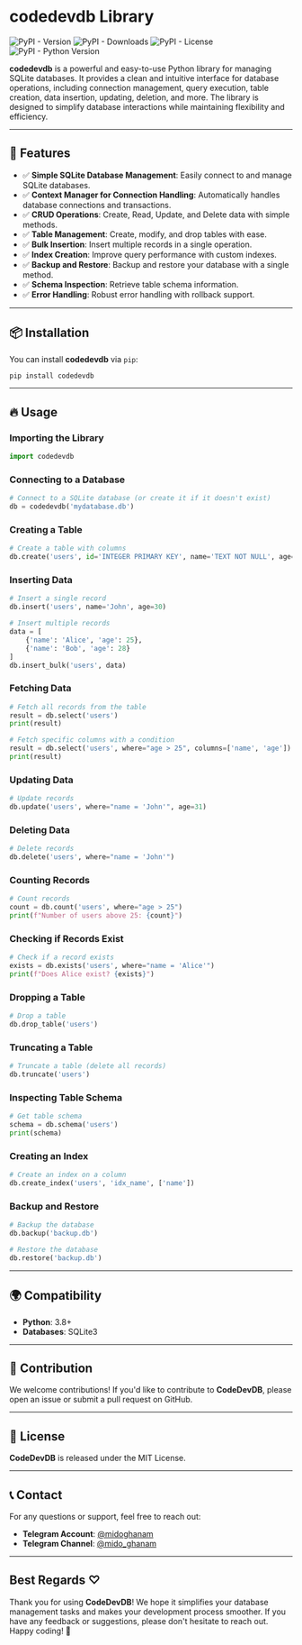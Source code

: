 # codedevdb Library

![PyPI - Version](https://img.shields.io/pypi/v/CodeDevDB?color=blue&label=version) ![PyPI - Downloads](https://img.shields.io/pypi/dm/CodeDevDB?color=green&label=downloads)
![PyPI - License](https://img.shields.io/pypi/l/CodeDevDB?color=blue)![PyPI - Python Version](https://img.shields.io/pypi/pyversions/CodeDevDB?color=blue)


**codedevdb** is a powerful and easy-to-use Python library for managing SQLite databases. It provides a clean and intuitive interface for database operations, including connection management, query execution, table creation, data insertion, updating, deletion, and more. The library is designed to simplify database interactions while maintaining flexibility and efficiency.

---

## 🚀 Features
- ✅ **Simple SQLite Database Management**: Easily connect to and manage SQLite databases.
- ✅ **Context Manager for Connection Handling**: Automatically handles database connections and transactions.
- ✅ **CRUD Operations**: Create, Read, Update, and Delete data with simple methods.
- ✅ **Table Management**: Create, modify, and drop tables with ease.
- ✅ **Bulk Insertion**: Insert multiple records in a single operation.
- ✅ **Index Creation**: Improve query performance with custom indexes.
- ✅ **Backup and Restore**: Backup and restore your database with a single method.
- ✅ **Schema Inspection**: Retrieve table schema information.
- ✅ **Error Handling**: Robust error handling with rollback support.

---

## 📦 Installation
You can install **codedevdb** via `pip`:

```bash
pip install codedevdb
```

---

## 🔥 Usage

### Importing the Library
```python
import codedevdb
```

### Connecting to a Database
```python
# Connect to a SQLite database (or create it if it doesn't exist)
db = codedevdb('mydatabase.db')
```

### Creating a Table
```python
# Create a table with columns
db.create('users', id='INTEGER PRIMARY KEY', name='TEXT NOT NULL', age='INTEGER')
```

### Inserting Data
```python
# Insert a single record
db.insert('users', name='John', age=30)

# Insert multiple records
data = [
    {'name': 'Alice', 'age': 25},
    {'name': 'Bob', 'age': 28}
]
db.insert_bulk('users', data)
```

### Fetching Data
```python
# Fetch all records from the table
result = db.select('users')
print(result)

# Fetch specific columns with a condition
result = db.select('users', where="age > 25", columns=['name', 'age'])
print(result)
```

### Updating Data
```python
# Update records
db.update('users', where="name = 'John'", age=31)
```

### Deleting Data
```python
# Delete records
db.delete('users', where="name = 'John'")
```

### Counting Records
```python
# Count records
count = db.count('users', where="age > 25")
print(f"Number of users above 25: {count}")
```

### Checking if Records Exist
```python
# Check if a record exists
exists = db.exists('users', where="name = 'Alice'")
print(f"Does Alice exist? {exists}")
```

### Dropping a Table
```python
# Drop a table
db.drop_table('users')
```

### Truncating a Table
```python
# Truncate a table (delete all records)
db.truncate('users')
```

### Inspecting Table Schema
```python
# Get table schema
schema = db.schema('users')
print(schema)
```

### Creating an Index
```python
# Create an index on a column
db.create_index('users', 'idx_name', ['name'])
```

### Backup and Restore
```python
# Backup the database
db.backup('backup.db')

# Restore the database
db.restore('backup.db')
```

---

## 🌍 Compatibility
- **Python**: 3.8+
- **Databases**: SQLite3

---

## 🎯 Contribution
We welcome contributions! If you'd like to contribute to **CodeDevDB**, please open an issue or submit a pull request on GitHub.

---

## 📄 License
**CodeDevDB** is released under the MIT License.

---

## 📞 Contact
For any questions or support, feel free to reach out:
- **Telegram Account**: [@midoghanam](https://t.me/midoghanam)
- **Telegram Channel**: [@mido_ghanam](https://t.me/mido_ghanam)

---

## Best Regards ♡
Thank you for using **CodeDevDB**! We hope it simplifies your database management tasks and makes your development process smoother. If you have any feedback or suggestions, please don't hesitate to reach out. Happy coding! 🚀